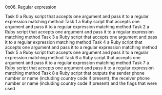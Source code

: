 0x06. Regular expression

Task 0  a Ruby script that accepts one argument and pass it to a regular expression matching method
Task 1  a Ruby script that accepts one argument and pass it to a regular expression matching method 
Task 2  a Ruby script that accepts one argument and pass it to a regular expression matching method
Task 3  a Ruby script that accepts one argument and pass it to a regular expression matching method
Task 4  a Ruby script that accepts one argument and pass it to a regular expression matching method
Task 5  a Ruby script that accepts one argument and pass it to a regular expression matching method
Task 6  a Ruby script that accepts one argument and pass it to a regular expression matching method
Task 7  a Ruby script that accepts one argument and pass it to a regular expression matching method
Task 8  a Ruby script that outputs the sender phone number or name (including country code if present), the receiver phone number or name (including country code if present) and the flags that were used
